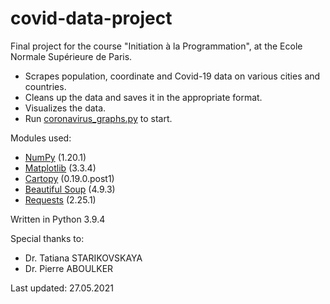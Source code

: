 # covid-data-project
Final project for the course "Initiation à la Programmation", 
at the Ecole Normale Supérieure de Paris.

- Scrapes population, coordinate and Covid-19 data on various 
  cities and countries.
- Cleans up the data and saves it in the appropriate format.
- Visualizes the data.
- Run [coronavirus_graphs.py](/coronavirus_graphs.py) to start.
  
Modules used:
- [NumPy](https://numpy.org/) (1.20.1)
- [Matplotlib](https://matplotlib.org/) (3.3.4)
- [Cartopy](https://scitools.org.uk/cartopy/docs/latest/) (0.19.0.post1)
- [Beautiful Soup](https://www.crummy.com/software/BeautifulSoup/) (4.9.3)
- [Requests](https://docs.python-requests.org/en/master/) (2.25.1)

Written in Python 3.9.4

Special thanks to:
- Dr. Tatiana STARIKOVSKAYA
- Dr. Pierre ABOULKER

Last updated: 27.05.2021